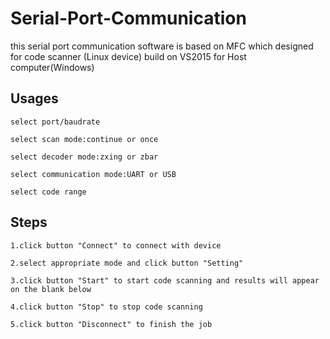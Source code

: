# Serial-Port-Communication
this serial port communication software is based on MFC which designed for code scanner (Linux device)
build on VS2015 for Host computer(Windows)

## Usages
	select port/baudrate

	select scan mode:continue or once

	select decoder mode:zxing or zbar

	select communication mode:UART or USB

	select code range
  
## Steps
	1.click button "Connect" to connect with device
	
	2.select appropriate mode and click button "Setting"
	
	3.click button "Start" to start code scanning and results will appear on the blank below
	
	4.click button "Stop" to stop code scanning
	
	5.click button "Disconnect" to finish the job
  
  

